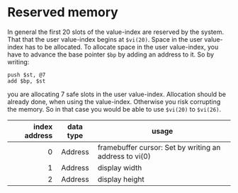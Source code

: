 # Reserved memory
In general the first 20 slots of the value-index are reserved by the system. That that the user value-index begins at `$vi(20)`. Space in the user value-index has to be allocated. To allocate space in the user value-index, you have to advance the base pointer `$bp` by adding an address to it. So by writing:
```
push $st, @7
add $bp, $st
```
you are allocating 7 safe slots in the user value-index. Allocation should be already done, when using the value-index. Otherwise you risk corrupting the memory. So in that case you would be able to use `$vi(20)` to `$vi(26)`.


| index address | data type | usage                                                         |
|--------------:|:---------:|---------------------------------------------------------------|
|             0 |  Address  | framebuffer cursor: Set by writing an address to vi(0)        |
|             1 |  Address  | display width                                                 |
|             2 |  Address  | display height                                                |
